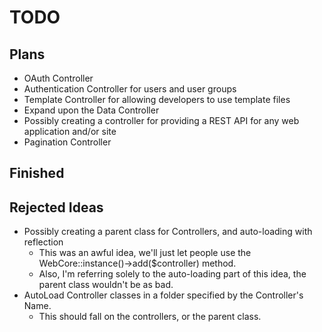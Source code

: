 TODO
=============

Plans
----------
- OAuth Controller
- Authentication Controller for users and user groups
- Template Controller for allowing developers to use template files
- Expand upon the Data Controller
- Possibly creating a controller for providing a REST API for any web application and/or site
- Pagination Controller

Finished
----------


Rejected Ideas
-------------------
- Possibly creating a parent class for Controllers, and auto-loading with reflection
  - This was an awful idea, we'll just let people use the WebCore::instance()->add($controller) method.
  - Also, I'm referring solely to the auto-loading part of this idea, the parent class wouldn't be as bad.
- AutoLoad Controller classes in a folder specified by the Controller's Name.
  - This should fall on the controllers, or the parent class.